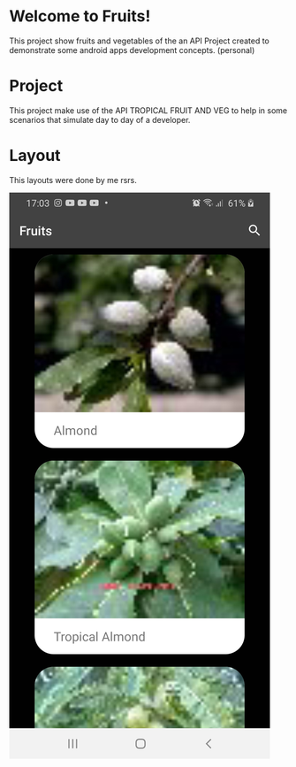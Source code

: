 # Welcome to Fruits!
This project show fruits and vegetables of the an  API
Project created to demonstrate some android apps development concepts. (personal)

# Project
This project make use of the  API TROPICAL FRUIT AND VEG to help in some scenarios that simulate day to day of a developer.

# Layout
This layouts were done by me rsrs.

![Main Screen - All fruits and vegetables](https://github.com/dijoncavalcante/Fruits/blob/main/Screenshot_20210309-170331_Fruits.jpg)
